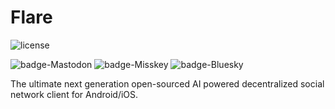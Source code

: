 # Flare
![license](https://img.shields.io/github/license/DimensionDev/Flare)  

![badge-Mastodon](https://img.shields.io/badge/Social-Mastodon-5d52ea)
![badge-Misskey](https://img.shields.io/badge/Social-Misskey-acea31)
![badge-Bluesky](https://img.shields.io/badge/Social-Bluesky-blue)

The ultimate next generation open-sourced AI powered decentralized social network client for Android/iOS.
